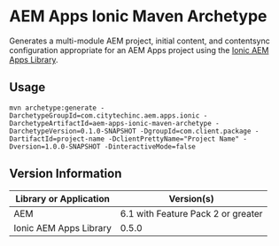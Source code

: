 # AEM Apps Ionic Maven Archetype

Generates a multi-module AEM project, initial content, and contentsync configuration appropriate for an AEM Apps project 
using the [Ionic AEM Apps Library](https://github.com/Citytechinc/ionic-aem-apps).

## Usage

```
mvn archetype:generate -DarchetypeGroupId=com.citytechinc.aem.apps.ionic -DarchetypeArtifactId=aem-apps-ionic-maven-archetype -DarchetypeVersion=0.1.0-SNAPSHOT -DgroupId=com.client.package -DartifactId=project-name -DclientPrettyName="Project Name" -Dversion=1.0.0-SNAPSHOT -DinteractiveMode=false
```

## Version Information

Library or Application | Version(s)
---------------------- | ----------
AEM                    | 6.1 with Feature Pack 2 or greater
Ionic AEM Apps Library | 0.5.0